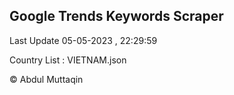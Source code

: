 

## Google Trends Keywords Scraper 
 
Last Update 05-05-2023 , 22:29:59

Country List :
VIETNAM.json



© Abdul Muttaqin 
